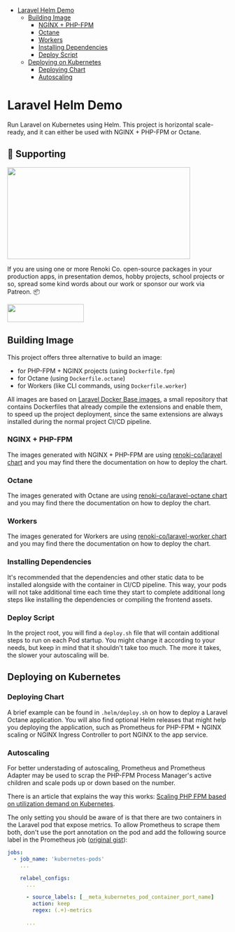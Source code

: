 - [Laravel Helm Demo](#laravel-helm-demo)
  - [Building Image](#building-image)
    - [NGINX + PHP-FPM](#nginx--php-fpm)
    - [Octane](#octane)
    - [Workers](#workers)
    - [Installing Dependencies](#installing-dependencies)
    - [Deploy Script](#deploy-script)
  - [Deploying on Kubernetes](#deploying-on-kubernetes)
    - [Deploying Chart](#deploying-chart)
    - [Autoscaling](#autoscaling)

# Laravel Helm Demo

Run Laravel on Kubernetes using Helm. This project is horizontal scale-ready, and it can either be used with NGINX + PHP-FPM or Octane.

## 🤝 Supporting

[<img src="https://github-content.s3.fr-par.scw.cloud/static/25.jpg" height="210" width="418" />](https://github-content.renoki.org/github-repo/25)

If you are using one or more Renoki Co. open-source packages in your production apps, in presentation demos, hobby projects, school projects or so, spread some kind words about our work or sponsor our work via Patreon. 📦

[<img src="https://c5.patreon.com/external/logo/become_a_patron_button.png" height="41" width="175" />](https://www.patreon.com/bePatron?u=10965171)

## Building Image

This project offers three alternative to build an image:

- for PHP-FPM + NGINX projects (using `Dockerfile.fpm`)
- for Octane (using `Dockerfile.octane`)
- for Workers (like CLI commands, using `Dockerfile.worker`)

All images are based on [Laravel Docker Base images](https://github.com/renoki-co/laravel-docker-base), a small repository that contains Dockerfiles that already compile the extensions and enable them, to speed up the project deployment, since the same extensions are always installed during the normal project CI/CD pipeline.

### NGINX + PHP-FPM

The images generated with NGINX + PHP-FPM are using [renoki-co/laravel chart](https://github.com/renoki-co/charts/tree/master/charts/laravel) and you may find there the documentation on how to deploy the chart.

### Octane

The images generated with Octane are using [renoki-co/laravel-octane chart](https://github.com/renoki-co/charts/tree/master/charts/laravel-octane) and you may find there the documentation on how to deploy the chart.

### Workers

The images generated for Workers are using [renoki-co/laravel-worker chart](https://github.com/renoki-co/charts/tree/master/charts/laravel-worker) and you may find there the documentation on how to deploy the chart.

### Installing Dependencies

It's recommended that the dependencies and other static data to be installed alongside with the container in CI/CD pipeline. This way, your pods will not take additional time each time they start to complete additional long steps like installing the dependencies or compiling the frontend assets.

### Deploy Script

In the project root, you will find a `deploy.sh` file that will contain additional steps to run on each Pod startup. You might change it according to your needs, but keep in mind that it shouldn't take too much. The more it takes, the slower your autoscaling will be.

## Deploying on Kubernetes

### Deploying Chart

A brief example can be found in `.helm/deploy.sh` on how to deploy a Laravel Octane application. You will also find optional Helm releases that might help you deploying the application, such as Prometheus for PHP-FPM + NGINX scaling or NGINX Ingress Controller to port NGINX to the app service.

### Autoscaling

For better understading of autoscaling, Prometheus and Prometheus Adapter may be used to scrap the PHP-FPM Process Manager's active children and scale pods up or down based on the number.

There is an article that explains the way this works: [Scaling PHP FPM based on utilization demand on Kubernetes](https://blog.wyrihaximus.net/2021/01/scaling-php-fpm-based-on-utilization-demand-on-kubernetes/).

The only setting you should be aware of is that there are two containers in the Laravel pod that expose metrics. To allow Prometheus to scrape them both, don't use the port annotation on the pod and add the following source label in the Prometheus job ([original gist](https://gist.github.com/bakins/5bf7d4e719f36c1c555d81134d8887eb)):

```yaml
jobs:
  - job_name: 'kubernetes-pods'
    ...

    relabel_configs:
      ...

      - source_labels: [__meta_kubernetes_pod_container_port_name]
        action: keep
        regex: (.+)-metrics

      ...
```
